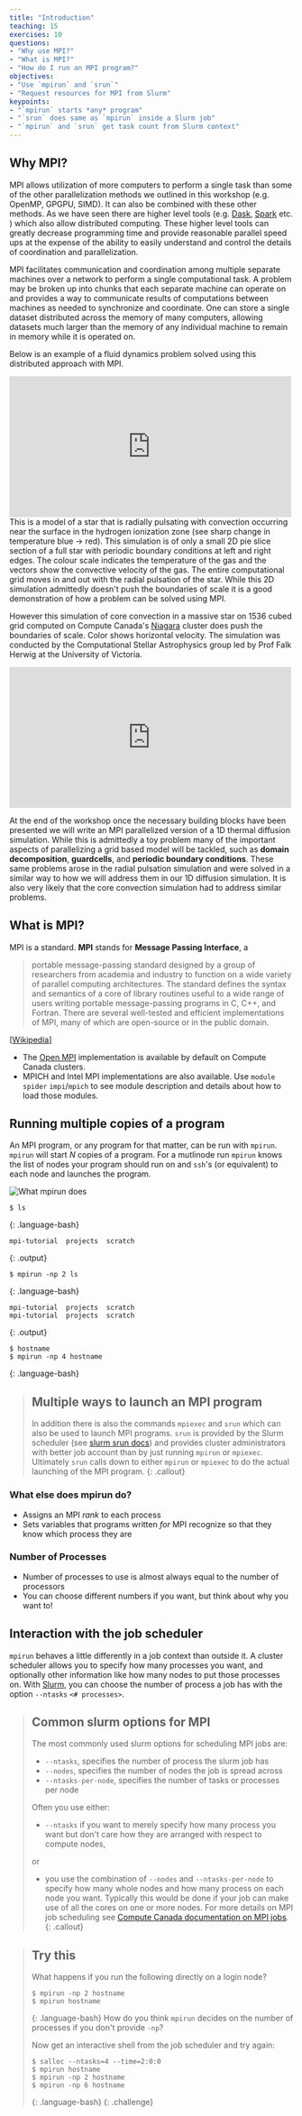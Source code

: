 ```yaml
---
title: "Introduction"
teaching: 15
exercises: 10
questions:
- "Why use MPI?"
- "What is MPI?"
- "How do I run an MPI program?"
objectives:
- "Use `mpirun` and `srun`"
- "Request resources for MPI from Slurm"
keypoints:
- "`mpirun` starts *any* program"
- "`srun` does same as `mpirun` inside a Slurm job"
- "`mpirun` and `srun` get task count from Slurm context"
---
```


## Why MPI?

MPI allows utilization of more computers to perform a single task than some of the other parallelization methods we outlined in this workshop (e.g. OpenMP, GPGPU, SIMD). It can also be combined with these other methods. As we have seen there are higher level tools (e.g. [Dask](https://acenet-arc.github.io/ACENET_Summer_School_Dask/), [Spark](https://docs.computecanada.ca/wiki/Apache_Spark) etc. ) which also allow distributed computing. These higher level tools can greatly decrease programming time and provide reasonable parallel speed ups at the expense of the ability to easily understand and control the details of coordination and parallelization.

MPI facilitates communication and coordination among multiple separate machines over a network to perform a single computational task. A problem may be broken up into chunks that each separate machine can operate on and provides a way to communicate results of computations between machines as needed to synchronize and coordinate. One can store a single dataset distributed across the memory of many computers, allowing datasets much larger than the memory of any individual machine to remain in memory while it is operated on.

Below is an example of a fluid dynamics problem solved using this distributed approach with MPI.

<iframe width="500" height="250" src="https://www.youtube.com/embed/eU7IGfJV2h8" title="YouTube video player" frameborder="0" allow="accelerometer; autoplay; clipboard-write; encrypted-media; gyroscope; picture-in-picture" allowfullscreen></iframe>
This is a model of a star that is radially pulsating with convection occurring near the surface in the hydrogen ionization zone (see sharp change in temperature blue -> red). This simulation is of only a small 2D pie slice section of a full star with periodic boundary conditions at left and right edges. The colour scale indicates the temperature of the gas and the vectors show the convective velocity of the gas. The entire computational grid moves in and out with the radial pulsation of the star. While this 2D simulation admittedly doesn't push the boundaries of scale it is a good demonstration of how a problem can be solved using MPI.

However this simulation of core convection in a massive star on 1536 cubed grid computed on Compute Canada's [Niagara](https://docs.computecanada.ca/wiki/Niagara) cluster does push the boundaries of scale. Color shows horizontal velocity. The simulation was conducted by the Computational Stellar Astrophysics group led by Prof Falk Herwig at the University of Victoria.
<iframe width="500" height="250" src="https://www.youtube.com/embed/FigLi8W6bLk" title="YouTube video player" frameborder="0" allow="accelerometer; autoplay; clipboard-write; encrypted-media; gyroscope; picture-in-picture" allowfullscreen></iframe>

At the end of the workshop once the necessary building blocks have been presented we will write an MPI parallelized version of a 1D thermal diffusion simulation. While this is admittedly a toy problem many of the important aspects of parallelizing a grid based model will be tackled, such as **domain decomposition**, **guardcells**, and **periodic boundary conditions**. These same problems arose in the radial pulsation simulation and were solved in a similar way to how we will address them in our 1D diffusion simulation. It is also very likely that the core convection simulation had to address similar problems.

## What is MPI?

MPI is a standard. **MPI** stands for **Message Passing Interface**, a
> portable message-passing standard designed by a group of researchers from
> academia and industry to function on a wide variety of parallel computing
> architectures. The standard defines the syntax and semantics of a core of
> library routines useful to a wide range of users writing portable
> message-passing programs in C, C++, and Fortran. There are several well-tested
> and efficient implementations of MPI, many of which are open-source or in the
> public domain.

[<a href="https://en.wikipedia.org/wiki/Message_Passing_Interface">Wikipedia</a>]

- The [Open MPI](https://www.open-mpi.org/) implementation is available by default on Compute Canada clusters.
- MPICH and Intel MPI implementations are also available. Use `module spider` `impi`/`mpich` to see module description and details about how to load those modules.

## Running multiple copies of a program

An MPI program, or any program for that matter, can be run with `mpirun`. `mpirun` will start *N* copies of a program. For a mutlinode run `mpirun` knows the list of nodes your program should run on and  `ssh`'s (or equivalent) to each node and launches the program.

![What mpirun does](../fig/mpirun.png)

~~~
$ ls
~~~
{: .language-bash}
~~~
mpi-tutorial  projects  scratch
~~~
{: .output}
~~~
$ mpirun -np 2 ls
~~~
{: .language-bash}
~~~
mpi-tutorial  projects  scratch
mpi-tutorial  projects  scratch
~~~
{: .output}
~~~
$ hostname
$ mpirun -np 4 hostname
~~~
{: .language-bash}

> ## Multiple ways to launch an MPI program
> In addition there is also the commands `mpiexec` and `srun` which can also be used to launch MPI programs. `srun` is provided by the Slurm scheduler (see [slurm srun docs](https://slurm.schedmd.com/srun.html)) and provides cluster administrators with better job account than by just running `mpirun` or `mpiexec`. Ultimately `srun` calls down to either `mpirun` or `mpiexec` to do the actual launching of the MPI program.
{: .callout}

### What else does mpirun do?
- Assigns an MPI *rank* to each process
- Sets variables that programs written *for* MPI recognize so that they know which process they are

### Number of Processes
- Number of processes to use is almost always equal to the number of processors
- You can choose different numbers if you want, but think about why you want to!

## Interaction with the job scheduler
`mpirun` behaves a little differently in a job context than outside it.
A cluster scheduler allows you to specify how many processes you want,
and optionally other information like how many nodes to put those
processes on.  With <a href="https://slurm.schedmd.com/sbatch.html">Slurm,</a> you can choose the number of process a job has with the option `--ntasks` `<# processes>`.

> ## Common slurm options for MPI
> The most commonly used slurm options for scheduling MPI jobs are:
> 
> * `--ntasks`, specifies the number of process the slurm job has
> * `--nodes`, specifies the number of nodes the job is spread across
> * `--ntasks-per-node`, specifies the number of tasks or processes per node
> 
> 
> Often you use either:
>   * `--ntasks` if you want to merely specify how many process you want but don't care how they are arranged with respect to compute nodes, 
>   
>   or
>   
>   * you use the combination of `--nodes` and `--ntasks-per-node` to specify how many whole nodes and how many process on each node you want. Typically this would be done if your job can make use of all the cores on one or more nodes.
> For more details on MPI job scheduling see [Compute Canada documentation on MPI jobs](https://docs.computecanada.ca/wiki/Running_jobs#MPI_job).
{: .callout}


> ## Try this
> What happens if you run the following directly on a login node?
> 
> ~~~
> $ mpirun -np 2 hostname
> $ mpirun hostname
> ~~~
> {: .language-bash}
> How do you think `mpirun` decides on the number of processes if you
> don't provide `-np`?
> 
> Now get an interactive shell from the job scheduler and try again:
> ~~~
> $ salloc --ntasks=4 --time=2:0:0 
> $ mpirun hostname
> $ mpirun -np 2 hostname
> $ mpirun -np 6 hostname
> ~~~
> {: .language-bash}
{: .challenge}

